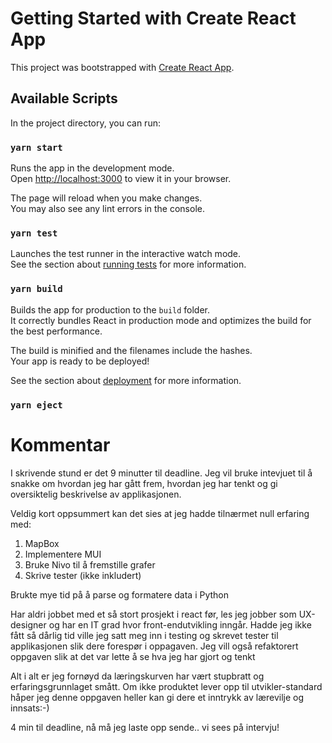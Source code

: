 # Getting Started with Create React App

This project was bootstrapped with [Create React App](https://github.com/facebook/create-react-app).

## Available Scripts

In the project directory, you can run:

### `yarn start`

Runs the app in the development mode.\
Open [http://localhost:3000](http://localhost:3000) to view it in your browser.

The page will reload when you make changes.\
You may also see any lint errors in the console.

### `yarn test`

Launches the test runner in the interactive watch mode.\
See the section about [running tests](https://facebook.github.io/create-react-app/docs/running-tests) for more information.

### `yarn build`

Builds the app for production to the `build` folder.\
It correctly bundles React in production mode and optimizes the build for the best performance.

The build is minified and the filenames include the hashes.\
Your app is ready to be deployed!

See the section about [deployment](https://facebook.github.io/create-react-app/docs/deployment) for more information.

### `yarn eject`

# Kommentar
 
I skrivende stund er det 9 minutter til deadline. Jeg vil bruke intevjuet til å snakke om hvordan jeg har gått frem, hvordan jeg har tenkt og gi oversiktelig beskrivelse av applikasjonen. 

Veldig kort oppsummert kan det sies at jeg hadde tilnærmet null erfaring med:
1. MapBox
2. Implementere MUI
3. Bruke Nivo til å fremstille grafer
4. Skrive tester (ikke inkludert)


Brukte mye tid på å parse og formatere data i Python

Har aldri jobbet med et så stort prosjekt i react før, les jeg jobber som UX-designer og har en IT grad hvor front-endutvikling inngår. Hadde jeg ikke fått så dårlig tid ville jeg satt meg inn i testing og skrevet tester til applikasjonen slik dere forespør i oppagaven. Jeg vill også refaktorert oppgaven slik at det var lette å se hva jeg har gjort og tenkt

Alt i alt er jeg fornøyd da læringskurven har vært stupbratt og erfaringsgrunnlaget smått. Om ikke produktet lever opp til utvikler-standard håper jeg denne oppgaven heller kan gi dere et inntrykk av lærevilje og innsats:-) 

4 min til deadline, nå må jeg laste opp sende.. vi sees på intervju!